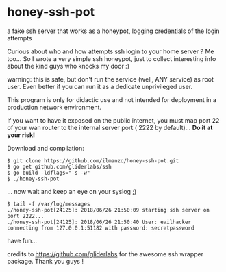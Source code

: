 # honey-ssh-pot
a fake ssh server that works as a honeypot, logging credentials of the login attempts

Curious about who and how attempts ssh login to your home server ? Me too... 
So I wrote a very simple ssh honeypot, just to collect interesting info about the kind guys who knocks my door :) 

warning: this is safe, but don't run the service (well, ANY service) as root user. Even better if you can run it as a dedicate unprivileged user. 

This program is only for didactic use and not intended for deployment in a production network environment.

If you want to have it exposed on the public internet, you must map port 22 of your wan router to the internal server port ( 2222 by default)... 
**Do it at your risk!**


Download and compilation:

    $ git clone https://github.com/ilmanzo/honey-ssh-pot.git
    $ go get github.com/gliderlabs/ssh
    $ go build -ldflags="-s -w"
    $ ./honey-ssh-pot 

... now wait and keep an eye on your syslog ;)

    $ tail -f /var/log/messages
    ./honey-ssh-pot[24125]: 2018/06/26 21:50:09 starting ssh server on port 2222...
    ./honey-ssh-pot[24125]: 2018/06/26 21:50:40 User: evilhacker connecting from 127.0.0.1:51182 with password: secretpassword

have fun...

credits to https://github.com/gliderlabs for the awesome ssh wrapper package. Thank you guys !

